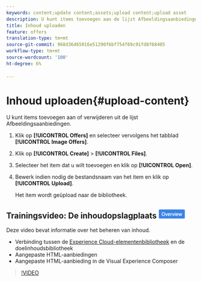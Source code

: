 ```yaml
---
keywords: content;update content;assets;upload content;upload asset
description: U kunt items toevoegen aan de lijst Afbeeldingsaanbiedingen.
title: Inhoud uploaden
feature: offers
translation-type: tm+mt
source-git-commit: 968d36d65016e51290f6bf754f69c91fd8f68405
workflow-type: tm+mt
source-wordcount: '100'
ht-degree: 6%

---
```



# Inhoud uploaden{#upload-content}

U kunt items toevoegen aan of verwijderen uit de lijst Afbeeldingsaanbiedingen.

1. Klik op **[!UICONTROL Offers]** en selecteer vervolgens het tabblad **[!UICONTROL Image Offers]**.
1. Klik op **[!UICONTROL Create]** > **[!UICONTROL Files]**.
1. Selecteer het item dat u wilt toevoegen en klik op **[!UICONTROL Open]**.
1. Bewerk indien nodig de bestandsnaam van het item en klik op **[!UICONTROL Upload]**.

   Het item wordt geüpload naar de bibliotheek.

## Trainingsvideo: De inhoudopslagplaats ![Overzichtsbadge](/help/assets/overview.png)

Deze video bevat informatie over het beheren van inhoud.

* Verbinding tussen de [Experience Cloud-elementenbibliotheek](https://experienceleague.adobe.com/docs/core-services/interface/assets/creative-cloud.html) en de doelinhoudsbibliotheek
* Aangepaste HTML-aanbiedingen
* Aangepaste HTML-aanbieding in de Visual Experience Composer

>[!VIDEO](https://video.tv.adobe.com/v/17387)